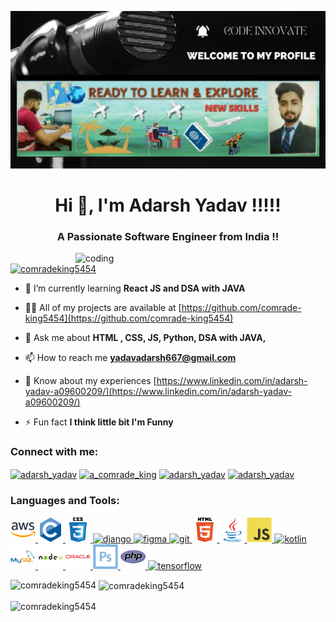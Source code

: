 ![logo](https://github.com/Adarsh-Yadav2002/Adarsh-Yadav2002/blob/main/banner.jpeg)
<h1 align="center">Hi 👋, I'm Adarsh Yadav !!!!!</h1>
<h3 align="center">A Passionate Software Engineer from India !!</h3>
<img align="right" alt="coding" width="400" src= "https://media4.giphy.com/media/UcK7JalnjCz0k/giphy.gif?cid=ecf05e47wowa7vfi0kjt5y736weqwlhbtrbz3ko17vcgd4q9&ep=v1_gifs_search&rid=giphy.gif&ct=g">

<p align="left"> <a href="https://github.com/ryo-ma/github-profile-trophy"><img src="https://github-profile-trophy.vercel.app/?username=comradeking5454" alt="comradeking5454" /></a> </p>

- 🌱 I’m currently learning **React JS and DSA with JAVA**

- 👨‍💻 All of my projects are available at [https://github.com/comrade-king5454](https://github.com/comrade-king5454)

- 💬 Ask me about **HTML , CSS, JS, Python, DSA with JAVA,**

- 📫 How to reach me **yadavadarsh667@gmail.com**

- 📄 Know about my experiences [https://www.linkedin.com/in/adarsh-yadav-a09600209/](https://www.linkedin.com/in/adarsh-yadav-a09600209/)

- ⚡ Fun fact **I think little bit I'm Funny**

<h3 align="left">Connect with me:</h3>
<p align="left">
<a href="https://linkedin.com/in/adarsh_yadav" target="blank"><img align="center" src="https://raw.githubusercontent.com/rahuldkjain/github-profile-readme-generator/master/src/images/icons/Social/linked-in-alt.svg" alt="adarsh_yadav" height="30" width="40" /></a>
<a href="https://instagram.com/a_comrade_king" target="blank"><img align="center" src="https://raw.githubusercontent.com/rahuldkjain/github-profile-readme-generator/master/src/images/icons/Social/instagram.svg" alt="a_comrade_king" height="30" width="40" /></a>
<a href="https://www.hackerrank.com/adarsh_yadav" target="blank"><img align="center" src="https://raw.githubusercontent.com/rahuldkjain/github-profile-readme-generator/master/src/images/icons/Social/hackerrank.svg" alt="adarsh_yadav" height="30" width="40" /></a>
<a href="https://www.leetcode.com/adarsh_yadav" target="blank"><img align="center" src="https://raw.githubusercontent.com/rahuldkjain/github-profile-readme-generator/master/src/images/icons/Social/leet-code.svg" alt="adarsh_yadav" height="30" width="40" /></a>
</p>

<h3 align="left">Languages and Tools:</h3>
<p align="left"> <a href="https://aws.amazon.com" target="_blank" rel="noreferrer"> <img src="https://raw.githubusercontent.com/devicons/devicon/master/icons/amazonwebservices/amazonwebservices-original-wordmark.svg" alt="aws" width="40" height="40"/> </a> <a href="https://www.cprogramming.com/" target="_blank" rel="noreferrer"> <img src="https://raw.githubusercontent.com/devicons/devicon/master/icons/c/c-original.svg" alt="c" width="40" height="40"/> </a> <a href="https://www.w3schools.com/css/" target="_blank" rel="noreferrer"> <img src="https://raw.githubusercontent.com/devicons/devicon/master/icons/css3/css3-original-wordmark.svg" alt="css3" width="40" height="40"/> </a> <a href="https://www.djangoproject.com/" target="_blank" rel="noreferrer"> <img src="https://cdn.worldvectorlogo.com/logos/django.svg" alt="django" width="40" height="40"/> </a> <a href="https://www.figma.com/" target="_blank" rel="noreferrer"> <img src="https://www.vectorlogo.zone/logos/figma/figma-icon.svg" alt="figma" width="40" height="40"/> </a> <a href="https://git-scm.com/" target="_blank" rel="noreferrer"> <img src="https://www.vectorlogo.zone/logos/git-scm/git-scm-icon.svg" alt="git" width="40" height="40"/> </a> <a href="https://www.w3.org/html/" target="_blank" rel="noreferrer"> <img src="https://raw.githubusercontent.com/devicons/devicon/master/icons/html5/html5-original-wordmark.svg" alt="html5" width="40" height="40"/> </a> <a href="https://www.java.com" target="_blank" rel="noreferrer"> <img src="https://raw.githubusercontent.com/devicons/devicon/master/icons/java/java-original.svg" alt="java" width="40" height="40"/> </a> <a href="https://developer.mozilla.org/en-US/docs/Web/JavaScript" target="_blank" rel="noreferrer"> <img src="https://raw.githubusercontent.com/devicons/devicon/master/icons/javascript/javascript-original.svg" alt="javascript" width="40" height="40"/> </a> <a href="https://kotlinlang.org" target="_blank" rel="noreferrer"> <img src="https://www.vectorlogo.zone/logos/kotlinlang/kotlinlang-icon.svg" alt="kotlin" width="40" height="40"/> </a> <a href="https://www.mysql.com/" target="_blank" rel="noreferrer"> <img src="https://raw.githubusercontent.com/devicons/devicon/master/icons/mysql/mysql-original-wordmark.svg" alt="mysql" width="40" height="40"/> </a> <a href="https://nodejs.org" target="_blank" rel="noreferrer"> <img src="https://raw.githubusercontent.com/devicons/devicon/master/icons/nodejs/nodejs-original-wordmark.svg" alt="nodejs" width="40" height="40"/> </a> <a href="https://www.oracle.com/" target="_blank" rel="noreferrer"> <img src="https://raw.githubusercontent.com/devicons/devicon/master/icons/oracle/oracle-original.svg" alt="oracle" width="40" height="40"/> </a> <a href="https://www.photoshop.com/en" target="_blank" rel="noreferrer"> <img src="https://raw.githubusercontent.com/devicons/devicon/master/icons/photoshop/photoshop-line.svg" alt="photoshop" width="40" height="40"/> </a> <a href="https://www.php.net" target="_blank" rel="noreferrer"> <img src="https://raw.githubusercontent.com/devicons/devicon/master/icons/php/php-original.svg" alt="php" width="40" height="40"/> </a> <a href="https://www.tensorflow.org" target="_blank" rel="noreferrer"> <img src="https://www.vectorlogo.zone/logos/tensorflow/tensorflow-icon.svg" alt="tensorflow" width="40" height="40"/> </a> </p>

<p><img align="left" src="https://github-readme-stats.vercel.app/api/top-langs?username=comradeking5454&show_icons=true&locale=en&layout=compact" alt="comradeking5454" /></p>

<p>&nbsp;<img align="center" src="https://github-readme-stats.vercel.app/api?username=comradeking5454&show_icons=true&locale=en" alt="comradeking5454" /></p>

<p><img align="center" src="https://github-readme-streak-stats.herokuapp.com/?user=comradeking5454&" alt="comradeking5454" /></p>
